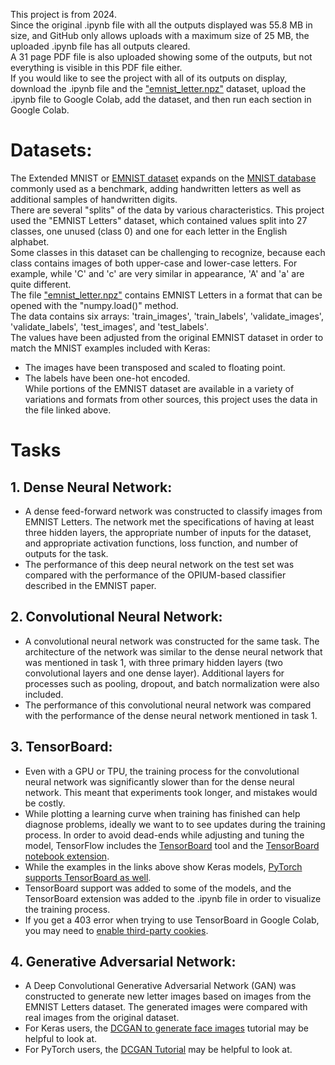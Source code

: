 This project is from 2024.<br/>
Since the original .ipynb file with all the outputs displayed was 55.8 MB in size, and GitHub only allows uploads with a maximum size of 25 MB, the uploaded .ipynb file has all outputs cleared.<br/>
A 31 page PDF file is also uploaded showing some of the outputs, but not everything is visible in this PDF file either.<br/>
If you would like to see the project with all of its outputs on display, download the .ipynb file and the ["emnist_letter.npz"](https://drive.google.com/file/d/1waU2u-d4joIGRzuZHVessHdb66-pUg7m/view?usp=sharing) dataset, upload the .ipynb file to Google Colab, add the dataset, and then run each section in Google Colab.
# Datasets:
The Extended MNIST or [EMNIST dataset](https://www.nist.gov/itl/products-and-services/emnist-dataset) expands on the [MNIST database](https://en.wikipedia.org/wiki/MNIST_database) commonly used as a benchmark, adding handwritten letters as well as additional samples of handwritten digits.<br/>
There are several "splits" of the data by various characteristics. This project used the "EMNIST Letters" dataset, which contained values split into 27 classes, one unused (class 0) and one for each letter in the English alphabet.<br/>
Some classes in this dataset can be challenging to recognize, because each class contains images of both upper-case and lower-case letters. For example, while 'C' and 'c' are very similar in appearance, 'A' and 'a' are quite different.<br/>
The file ["emnist_letter.npz"](https://drive.google.com/file/d/1waU2u-d4joIGRzuZHVessHdb66-pUg7m/view?usp=sharing) contains EMNIST Letters in a format that can be opened with the "numpy.load()" method.<br/>
The data contains six arrays: 'train_images', 'train_labels', 'validate_images', 'validate_labels', 'test_images', and 'test_labels'.<br/>
The values have been adjusted from the original EMNIST dataset in order to match the MNIST examples included with Keras:
  - The images have been transposed and scaled to floating point.
  - The labels have been one-hot encoded.<br/>
While portions of the EMNIST dataset are available in a variety of variations and formats from other sources, this project uses the data in the file linked above.

# Tasks
## 1. Dense Neural Network:
  - A dense feed-forward network was constructed to classify images from EMNIST Letters. The network met the specifications of having at least three hidden layers, the appropriate number of inputs for the dataset, and appropriate activation functions, loss function, and number of outputs for the task.
  - The performance of this deep neural network on the test set was compared with the performance of the OPIUM-based classifier described in the EMNIST paper.
## 2. Convolutional Neural Network:
  - A convolutional neural network was constructed for the same task. The architecture of the network was similar to the dense neural network that was mentioned in task 1, with three primary hidden layers (two convolutional layers and one dense layer). Additional layers for processes such as pooling, dropout, and batch normalization were also included.
  - The performance of this convolutional neural network was compared with the performance of the dense neural network mentioned in task 1.
## 3. TensorBoard:
  - Even with a GPU or TPU, the training process for the convolutional neural network was significantly slower than for the dense neural network. This meant that experiments took longer, and mistakes would be costly.
  - While plotting a learning curve when training has finished can help diagnose problems, ideally we want to to see updates during the training process. In order to avoid dead-ends while adjusting and tuning the model, TensorFlow includes the [TensorBoard](https://www.tensorflow.org/tensorboard/get_started) tool and the [TensorBoard notebook extension](https://www.tensorflow.org/tensorboard/tensorboard_in_notebooks).
  - While the examples in the links above show Keras models, [PyTorch supports TensorBoard as well](https://docs.pytorch.org/tutorials/recipes/recipes/tensorboard_with_pytorch.html).
  - TensorBoard support was added to some of the models, and the TensorBoard extension was added to the .ipynb file in order to visualize the training process.
  - If you get a 403 error when trying to use TensorBoard in Google Colab, you may need to [enable third-party cookies](https://stackoverflow.com/questions/64218755/getting-error-403-in-google-colab-with-tensorboard-with-firefox/65221220#65221220).
## 4. Generative Adversarial Network:
  - A Deep Convolutional Generative Adversarial Network (GAN) was constructed to generate new letter images based on images from the EMNIST Letters dataset. The generated images were compared with real images from the original dataset.
  - For Keras users, the [DCGAN to generate face images](https://keras.io/examples/generative/dcgan_overriding_train_step/) tutorial may be helpful to look at.
  - For PyTorch users, the [DCGAN Tutorial](https://docs.pytorch.org/tutorials/beginner/dcgan_faces_tutorial.html) may be helpful to look at.
